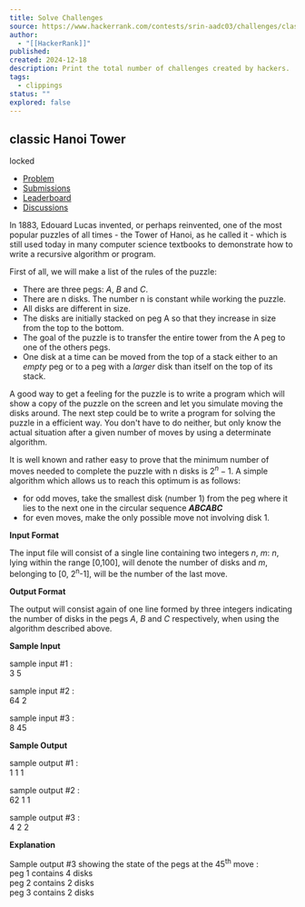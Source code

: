 ```yaml
---
title: Solve Challenges
source: https://www.hackerrank.com/contests/srin-aadc03/challenges/classic-hanoi-tower
author:
  - "[[HackerRank]]"
published:
created: 2024-12-18
description: Print the total number of challenges created by hackers.
tags:
  - clippings
status: ""
explored: false
---
```

## classic Hanoi Tower

locked

- [Problem](https://www.hackerrank.com/contests/srin-aadc03/challenges/classic-hanoi-tower)
- [Submissions](https://www.hackerrank.com/contests/srin-aadc03/challenges/classic-hanoi-tower/submissions)
- [Leaderboard](https://www.hackerrank.com/contests/srin-aadc03/challenges/classic-hanoi-tower/leaderboard)
- [Discussions](https://www.hackerrank.com/contests/srin-aadc03/challenges/classic-hanoi-tower/forum)

In 1883, Edouard Lucas invented, or perhaps reinvented, one of the most popular puzzles of all times - the Tower of Hanoi, as he called it - which is still used today in many computer science textbooks to demonstrate how to write a recursive algorithm or program.  

First of all, we will make a list of the rules of the puzzle:  

- There are three pegs: $A$, $B$ and $C$.
- There are n disks. The number n is constant while working the puzzle.
- All disks are different in size.
- The disks are initially stacked on peg A so that they increase in size from the top to the bottom.
- The goal of the puzzle is to transfer the entire tower from the A peg to one of the others pegs.
- One disk at a time can be moved from the top of a stack either to an *empty* peg or to a peg with a *larger* disk than itself on the top of its stack.

A good way to get a feeling for the puzzle is to write a program which will show a copy of the puzzle on the screen and let you simulate moving the disks around. The next step could be to write a program for solving the puzzle in a efficient way. You don't have to do neither, but only know the actual situation after a given number of moves by using a determinate algorithm.  

It is well known and rather easy to prove that the minimum number of moves needed to complete the puzzle with n disks is $2^n-1$. A simple algorithm which allows us to reach this optimum is as follows:  

- for odd moves, take the smallest disk (number 1) from the peg where it lies to the next one in the circular sequence ***ABCABC***
- for even moves, make the only possible move not involving disk 1.

**Input Format**

The input file will consist of a single line containing two integers *n*, *m*: *n*, lying within the range \[0,100\], will denote the number of disks and *m*, belonging to \[0, 2<sup>n</sup>\-1\], will be the number of the last move.

**Output Format**

The output will consist again of one line formed by three integers indicating the number of disks in the pegs *A*, *B* and *C* respectively, when using the algorithm described above.

**Sample Input**

sample input #1 :  
3 5  
  
sample input #2 :  
64 2  
  
sample input #3 :  
8 45  

**Sample Output**

sample output #1 :  
1 1 1  
  
sample output #2 :  
62 1 1  
  
sample output #3 :  
4 2 2  

**Explanation**

Sample output #3 showing the state of the pegs at the 45<sup>th</sup> move :  
peg 1 contains 4 disks  
peg 2 contains 2 disks  
peg 3 contains 2 disks